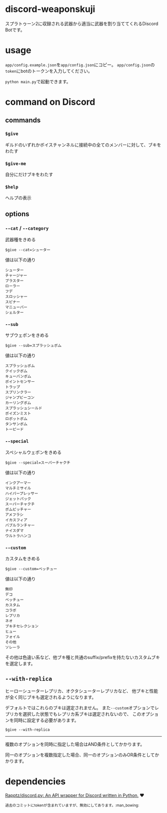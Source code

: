 # discord-weaponskuji

スプラトゥーン2に収録される武器から適当に武器を割り当ててくれるDiscord Botです。

# usage
`app/config.example.json`を`app/config.json`にコピー。
`app/config.json`の`token`にbotのトークンを入力してください。

`python main.py`で起動できます。

# command on Discord
## commands
### `$give`
ギルドのいずれかボイスチャンネルに接続中の全てのメンバーに対して、ブキをわたす

### `$give-me`
自分にだけブキをわたす

### `$help`
ヘルプの表示

## options
### `--cat` / `--category`
武器種をきめる 

```
$give --cat=シューター
```

値は以下の通り
```
シューター
チャージャー
ブラスター
ローラー
フデ
スロッシャー
スピナー
マニューバー
シェルター
```

### `--sub`
サブウェポンをきめる

```
$give --sub=スプラッシュボム
```

値は以下の通り
```
スプラッシュボム
クイックボム
キューバンボム
ポイントセンサー
トラップ
スプリンクラー
ジャンプビーコン
カーリングボム
スプラッシュシールド
ポイズンミスト
ロボットボム
タンサンボム
トーピード
```

### `--special`

スペシャルウェポンをきめる

```
$give --special=スーパーチャクチ
```

値は以下の通り
```
インクアーマー
マルチミサイル
ハイパープレッサー
ジェットパック
スーパーチャクチ
ボムピッチャー
アメフラシ
イカスフィア
バブルランチャー
ナイスダマ
ウルトラハンコ
```

### `--custom`
カスタムをきめる

```
$give --custom=ベッチュー
```

値は以下の通り
```
無印
デコ
ベッチュー
カスタム
コラボ
レプリカ
ネオ
ブキチセレクション
ヒュー
フォイル
その他
ソレーラ
```

その他は色違い系など、他ブキ種と共通のsuffix/prefixを持たないカスタムブキを選定します。

## `--with-replica`
ヒーローシューターレプリカ、オクタシューターレプリカなど、
他ブキと性能が全く同じブキも選定されるようになります。

デフォルトではこれらのブキは選定されません。
また`--custom`オプションでレプリカを選択した状態でもレプリカ系ブキは選定されないので、
このオプションを同時に設定する必要があります。

```
$give --with-replica
```

---

複数のオプションを同時に指定した場合はAND条件としてかかります。

同一のオプションを複数指定した場合、同一のオプションのみOR条件としてかかります。

# dependencies
[Rapptz/discord.py: An API wrapper for Discord written in Python.](https://github.com/Rapptz/discord.py) :heart:

<small>過去のコミットにtokenが含まれていますが、無効にしてあります。:man_bowing:</small>